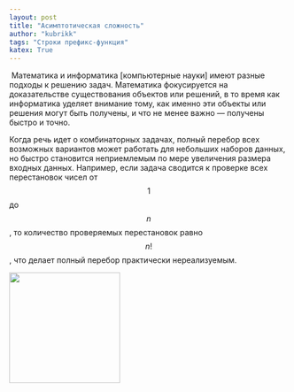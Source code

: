 ```yaml
---
layout: post
title: "Асимптотическая сложность"
author: "kubrikk"
tags: "Строки префикс-функция"
katex: True
---
```


​
Математика и информатика [компьютерные науки] имеют разные подходы к решению задач. Математика фокусируется на доказательстве существования объектов или решений, в то время как информатика уделяет внимание тому, как именно эти объекты или решения могут быть получены, и что не менее важно — получены быстро и точно. 

Когда речь идет о комбинаторных задачах, полный перебор всех возможных вариантов может работать для небольших наборов данных, но быстро становится неприемлемым по мере увеличения размера входных данных. Например, если задача сводится к проверке всех перестановок чисел от $$1$$ до $$n$$, то количество проверяемых перестановок равно $$n!$$, что делает полный перебор практически нереализуемым.

<img src="{{site.baseurl}}/assets/images/limiting-behavior/tetta.png" class="img-responsive" width="200">
